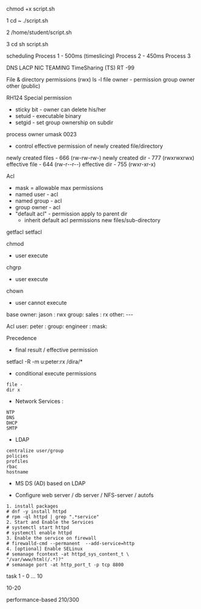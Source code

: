chmod +x script.sh

1
cd ~
./script.sh

2
/home/student/script.sh

3
cd
sh script.sh


scheduling
Process 1 - 500ms (timeslicing)
Process 2 - 450ms
Process 3

DNS
LACP
NIC TEAMING
TimeSharing (TS)
RT
-99


File & directory permissions (rwx)
ls -l
file owner 	- permission
group owner
other (public)


RH124
Special permission
- sticky bit - owner can delete his/her
- setuid - executable binary
- setgid - set group ownership on subdir

process owner
umask 0023
- control effective permission of
newly created file/directory

newly created files - 666 (rw-rw-rw-)
newly created dir   - 777 (rwxrwxrwx)
effective file	    - 644 (rw-r--r--)
effective dir	    - 755 (rwxr-xr-x)

Acl
- mask = allowable max permissions
- named user - acl
- named group - acl
- group owner - acl
- "default acl" - permission apply to parent dir
  - inherit default acl permissions new files/sub-directory

getfacl
setfacl

chmod
- user execute

chgrp
- user execute

chown
- user cannot execute

base
owner: jason : rwx
group: sales : rx
other: ---

Acl
user: peter :
group: engineer :
mask:

Precedence
- final result / effective permission

setfacl -R -m u:peter:rx /dira/*

- conditional execute permissions
```
file -
dir x
```

- Network Services :
```
NTP
DNS
DHCP
SMTP
```

- LDAP
```
centralize user/group
policies
profiles
rbac
hostname
```

- MS DS (AD)
based on LDAP



- Configure web server / db server /  NFS-server / autofs
```
1. install packages
# dnf -y install httpd
# rpm -ql httpd | grep ".*service"
2. Start and Enable the Services
# systemctl start httpd
# systemctl enable httpd
3. Enable the service on firewall
# firewalld-cmd --permanent  --add-service=http
4. [optional] Enable SELinux
# semanage fcontext -at httpd_sys_content_t \
"/var/www/html(/.*)?"
# semanage port -at http_port_t -p tcp 8800
```
task
1 - 0
...
10

10-20

performance-based
210/300
